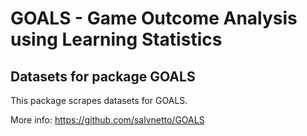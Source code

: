 # GOALS - Game Outcome Analysis using Learning Statistics
## Datasets for package GOALS

This package scrapes datasets for GOALS.

More info: <https://github.com/salvnetto/GOALS>